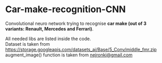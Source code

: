 # Car-make-recognition-CNN
Convolutional neuro network trying to recognise __car make (out of 3 variants: Renault, Mercedes and Ferrari)__.

All needed libs are listed inside the code.<br/>
Dataset is taken from https://storage.googleapis.com/datasets_ai/Base/5_Conv/middle_fmr.zip<br/>
augment_image() function is taken from nejronki@gmail.com 

